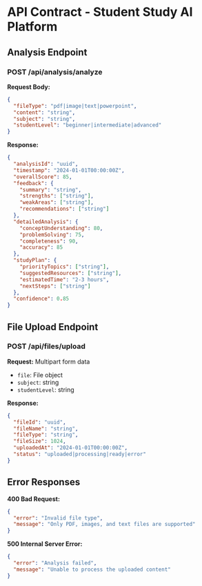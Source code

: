 # API Contract - Student Study AI Platform

## Analysis Endpoint

### POST /api/analysis/analyze

**Request Body:**

```json
{
  "fileType": "pdf|image|text|powerpoint",
  "content": "string",
  "subject": "string",
  "studentLevel": "beginner|intermediate|advanced"
}
```

**Response:**

```json
{
  "analysisId": "uuid",
  "timestamp": "2024-01-01T00:00:00Z",
  "overallScore": 85,
  "feedback": {
    "summary": "string",
    "strengths": ["string"],
    "weakAreas": ["string"],
    "recommendations": ["string"]
  },
  "detailedAnalysis": {
    "conceptUnderstanding": 80,
    "problemSolving": 75,
    "completeness": 90,
    "accuracy": 85
  },
  "studyPlan": {
    "priorityTopics": ["string"],
    "suggestedResources": ["string"],
    "estimatedTime": "2-3 hours",
    "nextSteps": ["string"]
  },
  "confidence": 0.85
}
```

## File Upload Endpoint

### POST /api/files/upload

**Request:** Multipart form data

- `file`: File object
- `subject`: string
- `studentLevel`: string

**Response:**

```json
{
  "fileId": "uuid",
  "fileName": "string",
  "fileType": "string",
  "fileSize": 1024,
  "uploadedAt": "2024-01-01T00:00:00Z",
  "status": "uploaded|processing|ready|error"
}
```

## Error Responses

**400 Bad Request:**

```json
{
  "error": "Invalid file type",
  "message": "Only PDF, images, and text files are supported"
}
```

**500 Internal Server Error:**

```json
{
  "error": "Analysis failed",
  "message": "Unable to process the uploaded content"
}
```
